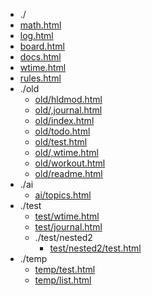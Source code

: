 * ./
* [math.html](https://ychnh.github.io/html/math.html)
* [log.html](https://ychnh.github.io/html/log.html)
* [board.html](https://ychnh.github.io/html/board.html)
* [docs.html](https://ychnh.github.io/html/docs.html)
* [wtime.html](https://ychnh.github.io/html/wtime.html)
* [rules.html](https://ychnh.github.io/html/rules.html)
* ./old
  * [old/hldmod.html](https://ychnh.github.io/html/old/hldmod.html)
  * [old/,journal.html](https://ychnh.github.io/html/old/,journal.html)
  * [old/index.html](https://ychnh.github.io/html/old/index.html)
  * [old/todo.html](https://ychnh.github.io/html/old/todo.html)
  * [old/test.html](https://ychnh.github.io/html/old/test.html)
  * [old/,wtime.html](https://ychnh.github.io/html/old/,wtime.html)
  * [old/workout.html](https://ychnh.github.io/html/old/workout.html)
  * [old/readme.html](https://ychnh.github.io/html/old/readme.html)
* ./ai
  * [ai/topics.html](https://ychnh.github.io/html/ai/topics.html)
* ./test
  * [test/wtime.html](https://ychnh.github.io/html/test/wtime.html)
  * [test/journal.html](https://ychnh.github.io/html/test/journal.html)
  * ./test/nested2
    * [test/nested2/test.html](https://ychnh.github.io/html/test/nested2/test.html)
* ./temp
  * [temp/test.html](https://ychnh.github.io/html/temp/test.html)
  * [temp/list.html](https://ychnh.github.io/html/temp/list.html)
